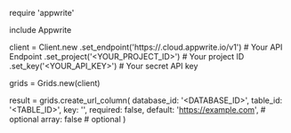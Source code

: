 require 'appwrite'

include Appwrite

client = Client.new
    .set_endpoint('https://<REGION>.cloud.appwrite.io/v1') # Your API Endpoint
    .set_project('<YOUR_PROJECT_ID>') # Your project ID
    .set_key('<YOUR_API_KEY>') # Your secret API key

grids = Grids.new(client)

result = grids.create_url_column(
    database_id: '<DATABASE_ID>',
    table_id: '<TABLE_ID>',
    key: '',
    required: false,
    default: 'https://example.com', # optional
    array: false # optional
)
